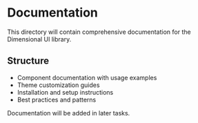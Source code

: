 # Documentation

This directory will contain comprehensive documentation for the Dimensional UI library.

## Structure

- Component documentation with usage examples
- Theme customization guides  
- Installation and setup instructions
- Best practices and patterns

Documentation will be added in later tasks.